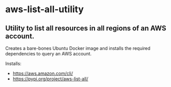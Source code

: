 # aws-list-all-utility

## Utility to list all resources in all regions of an AWS account.

Creates a bare-bones Ubuntu Docker image and installs the required dependencies to query an AWS account.

Installs:
* https://aws.amazon.com/cli/
* https://pypi.org/project/aws-list-all/